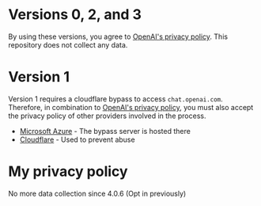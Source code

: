 # Versions 0, 2, and 3

By using these versions, you agree to [OpenAI's privacy policy](https://openai.com/policies/privacy-policy). This repository does not collect any data.

# Version 1

Version 1 requires a cloudflare bypass to access `chat.openai.com`. Therefore, in combination to [OpenAI's privacy policy](https://openai.com/policies/privacy-policy), you must also accept the privacy policy of other providers involved in the process.

- [Microsoft Azure](https://azure.microsoft.com/en-us/support/legal/) - The bypass server is hosted there
- [Cloudflare](https://www.cloudflare.com/privacypolicy/) - Used to prevent abuse

# My privacy policy

No more data collection since 4.0.6 (Opt in previously)
